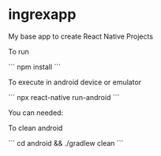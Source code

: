 # ingrexapp

My base app to create React Native Projects

To run

<p>
```
npm install
```
<p>

To execute in android device or emulator
<p>
```
npx react-native run-android
```
</p>

You can needed:

To clean android

<p>
```
cd android && ./gradlew clean
```
</p>
